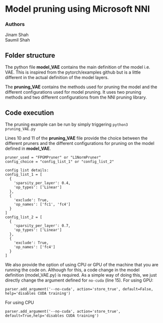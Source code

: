 # Model pruning using Microsoft NNI
### Authors
Jinam Shah </br>
Saumil Shah

## Folder structure

The python file **model_VAE** contains the main definition of the model i.e. VAE. This is inspired from the pytorch/examples github but is a little different in the actual definition of the model layers.

The **pruning_VAE** contains the methods used for pruning the model and the different configurations used for model pruning. It uses two pruning methods and two different configurations from the NNI pruning library.

## Code execution
The pruning example can be run by simply triggering `python3 pruning_VAE.py`

Lines 10 and 11 of the **pruning_VAE** file provide the choice between the different pruners and the different configurations for pruning on the model defined in **model_VAE**.
```
pruner_used = "FPGMPruner" or "L1NormPruner"
config_choice = "config_list_1" or "config_list_2"

config list details:
config_list_1 = [
  {
    'sparsity_per_layer': 0.4,
    'op_types': ['Linear']
  }, 
  {
    'exclude': True,
    'op_names': ['fc1', 'fc4']
  }
]
config_list_2 = [
  {
    'sparsity_per_layer': 0.7,
    'op_types': ['Linear']
  }, 
  {
    'exclude': True,
    'op_names': ['fc4']
  }
]
```

We also provide the option of using CPU or GPU of the machine that you are running the code on. Although for this, a code change in the model definition (model_VAE.py) is required. As a simple way of doing this, we just directly change the argument defined for `no-cuda` (line 15).
For using GPU:
```
parser.add_argument('--no-cuda', action='store_true', default=False, help='disables CUDA training')
```
For using CPU
```
parser.add_argument('--no-cuda', action='store_true', default=True,help='disables CUDA training')
```
